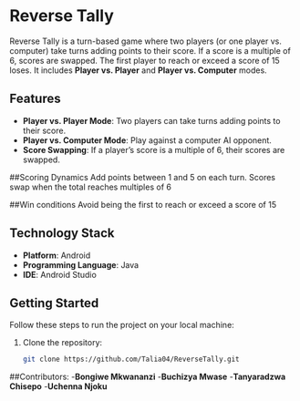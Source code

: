 # Reverse Tally

Reverse Tally is a turn-based game where two players (or one player vs. computer) take turns adding points to their score. If a score is a multiple of 6, scores are swapped. The first player to reach or exceed a score of 15 loses. It includes **Player vs. Player** and **Player vs. Computer** modes. 

## Features

- **Player vs. Player Mode**: Two players can take turns adding points to their score.
- **Player vs. Computer Mode**: Play against a computer AI opponent.
- **Score Swapping**: If a player’s score is a multiple of 6, their scores are swapped.

##Scoring Dynamics
Add points between 1 and 5 on each turn.
Scores swap when the total reaches multiples of 6

##Win conditions
Avoid being the first to reach or exceed a score of 15

## Technology Stack

- **Platform**: Android
- **Programming Language**: Java
- **IDE**: Android Studio

## Getting Started

Follow these steps to run the project on your local machine:

1. Clone the repository:
   ```bash
   git clone https://github.com/Talia04/ReverseTally.git

##Contributors:
-**Bongiwe Mkwananzi**
-**Buchizya Mwase**
-**Tanyaradzwa Chisepo**
-**Uchenna Njoku**
